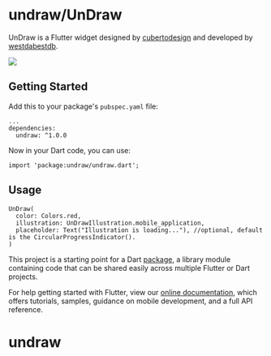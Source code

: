 # undraw/UnDraw

UnDraw is a Flutter widget designed by [cubertodesign](https://www.instagram.com/cubertodesign/) and developed by [westdabestdb](https://www.instagram.com/westdabestdb/).

![](https://media.giphy.com/media/McbSU6ijIr4LGjAdGt/giphy.gif)

## Getting Started
Add this to your package's `pubspec.yaml` file:
```
...
dependencies:
  undraw: ^1.0.0
```

Now in your Dart code, you can use:
```
import 'package:undraw/undraw.dart';
```

## Usage
```
UnDraw(
  color: Colors.red,
  illustration: UnDrawIllustration.mobile_application,
  placeholder: Text("Illustration is loading..."), //optional, default is the CircularProgressIndicator().
)
```
This project is a starting point for a Dart
[package](https://flutter.dev/developing-packages/),
a library module containing code that can be shared easily across
multiple Flutter or Dart projects.

For help getting started with Flutter, view our 
[online documentation](https://flutter.dev/docs), which offers tutorials, 
samples, guidance on mobile development, and a full API reference.
# undraw
